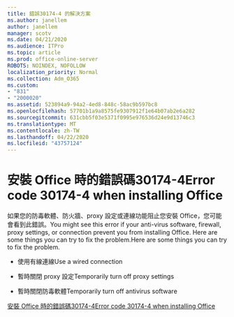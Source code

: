 ```yaml
---
title: 錯誤30174-4 的解決方案
ms.author: janellem
author: janellem
manager: scotv
ms.date: 04/21/2020
ms.audience: ITPro
ms.topic: article
ms.prod: office-online-server
ROBOTS: NOINDEX, NOFOLLOW
localization_priority: Normal
ms.collection: Adm_O365
ms.custom:
- "831"
- "2000020"
ms.assetid: 523894a9-94a2-4ed8-848c-58ac9b597bc8
ms.openlocfilehash: 57701b1a9a8575fe9307912f1e64b07ab2e6a282
ms.sourcegitcommit: 631cbb5f03e5371f0995e976536d24e9d13746c3
ms.translationtype: MT
ms.contentlocale: zh-TW
ms.lasthandoff: 04/22/2020
ms.locfileid: "43757124"
---
```

# <a name="error-code-30174-4-when-installing-office"></a><span data-ttu-id="97a70-102">安裝 Office 時的錯誤碼30174-4</span><span class="sxs-lookup"><span data-stu-id="97a70-102">Error code 30174-4 when installing Office</span></span>

<span data-ttu-id="97a70-103">如果您的防毒軟體、防火牆、proxy 設定或連線功能阻止您安裝 Office，您可能會看到此錯誤。</span><span class="sxs-lookup"><span data-stu-id="97a70-103">You might see this error if your anti-virus software, firewall, proxy settings, or connection prevent you from installing Office.</span></span> <span data-ttu-id="97a70-104">Here are some things you can try to fix the problem.</span><span class="sxs-lookup"><span data-stu-id="97a70-104">Here are some things you can try to fix the problem.</span></span>
  
- <span data-ttu-id="97a70-105">使用有線連線</span><span class="sxs-lookup"><span data-stu-id="97a70-105">Use a wired connection</span></span>

- <span data-ttu-id="97a70-106">暫時關閉 proxy 設定</span><span class="sxs-lookup"><span data-stu-id="97a70-106">Temporarily turn off proxy settings</span></span>

- <span data-ttu-id="97a70-107">暫時關閉防毒軟體</span><span class="sxs-lookup"><span data-stu-id="97a70-107">Temporarily turn off antivirus software</span></span>

[<span data-ttu-id="97a70-108">安裝 Office 時的錯誤碼30174-4</span><span class="sxs-lookup"><span data-stu-id="97a70-108">Error code 30174-4 when installing Office</span></span>](https://support.office.com/article/5d5551db-266f-47b3-93fc-d51c2e8f4c0b?wt.mc_id=Alchemy_ClientDIA)
  